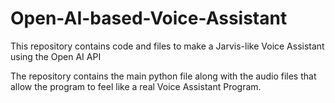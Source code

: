 # Open-AI-based-Voice-Assistant
This repository contains code and files to make a Jarvis-like Voice Assistant using the Open AI API

The repository contains the main python file along with the audio files that allow the program to feel like a real Voice Assistant Program.
